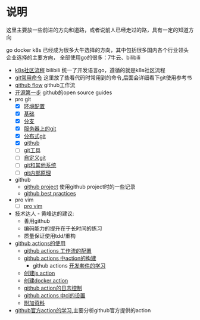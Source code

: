 # 说明

这里主要放一些前进的方向和道路，或者说前人已经走过的路，具有一定的知道方向

go docker k8s 已经成为很多大牛选择的方向，其中包括很多国内各个行业领头企业选择的主要方向，
全部使用go的很多：7牛云、bilibili

- [k8s社区流程](/todo/k8s.md) bilibili 统一了开发语言go，遵循的就是k8s社区流程
- [git常用命令](/todo/git.md) 这里放了些看代码时常用到的命令,后面会详细看下git使用参考书
- [github flow](/todo/github-flow.md) github工作流
- [开源第一步](/todo/opensource.md) github的open source guides
- pro git
    - [x] [环境配置](/todo/ProGit/start.md)
    - [x] [基础](/todo/ProGit/basic.md)
    - [x] [分支](/todo/ProGit/branch.md)
    - [x] [服务器上的git](/todo/ProGit/server.md)
    - [x] [分布式git](/todo/ProGit/distributed.md)
    - [x] [github](/todo/ProGit/github.md)
    - [ ] [git工具](/todo/ProGit/tools.md)
    - [ ] [自定义git](/todo/ProGit/diy.md)
    - [ ] [git和其他系统](/todo/ProGit/other-system.md)
    - [ ] [git内部原理](/todo/ProGit/inside.md)
- github
    - [github project](/todo/github-project.md) 使用github project时的一些记录
    - [github best practices](/todo/github-best-practices.md)
- pro vim
    - [ ] [pro vim](/todo/ProVim/hello.md)
- 技术达人 - 黄峰达的建议:
    - 善用github
    - 编码能力的提升在于长时间的练习
    - 质量保证使用tdd/重构
- [github actions的使用](/todo/github-actions/README.md)
    - [github actions 工作流的配置](/todo/github-actions/workflows-configure.md)
    - [github actions 中action的构建](/todo/github-actions/build-actions.md)
      - github actions [开发套件的学习](/todo/github-actions/toolkit/README.md)
    - [创建js action](/todo/github-actions/create-js-actions.md)
    - [创建docker action](/todo/github-actions/create-docker-actions.md)
    - [github action的日志控制](/todo/github-actions/logs.md)
    - [github actions 中ci的设置](/todo/github-actions/ci.md)
    - [附加资料](/todo/github-actions/other.md)
- [github官方action的学习](/todo/github-actions/github/README.md),主要分析github官方提供的action
